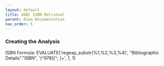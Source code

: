 ```yaml
---
layout: default
title: GOBI ISBN Retrieval
parent: Alma Documentation
nav_order: 5
---
```

### Creating the Analysis

ISBN Formula: EVALUATE('regexp_substr(%1,%2,%3,%4)', "Bibliographic Details"."ISBN", '(^978)[^\; ]+', 1, 1)